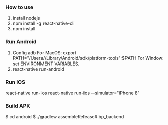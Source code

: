 ### How to use ###

1. install nodejs
2. npm install -g react-native-cli
3. npm install

### Run Android ###

1. Config adb
    For MacOS: export PATH="/Users/<USER>/Library/Android/sdk/platform-tools":$PATH
    For Window: set ENVIRONMENT VARIABLES.
2. react-native run-android

### Run IOS ###

react-native run-ios
react-native run-ios --simulator="iPhone 8"

### Build APK ###

$ cd android
$ ./gradlew assembleRelease# bp_backend
